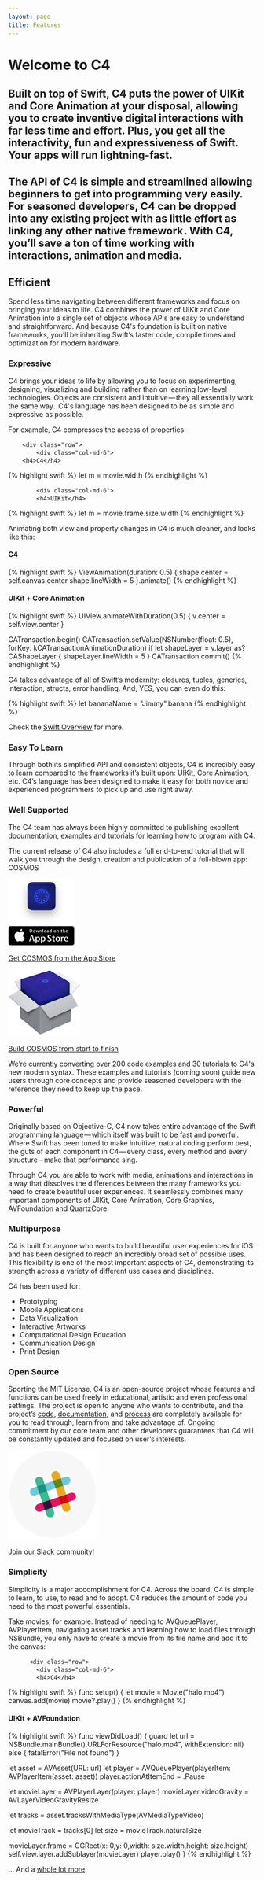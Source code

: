```yaml
---
layout: page
title: Features
---
```


<div class="row">
	<div class="col-md-10 col-md-offset-1 text-center">
		<h1 class="headliner">Welcome to C4</h1>
		<h2>Built on top of Swift, C4 puts the power of UIKit and Core Animation at your disposal, allowing you to create inventive digital interactions with far less time and effort. Plus, you get all the interactivity, fun and expressiveness of Swift. Your apps will run lightning-fast.</h2>
		<h2>The API of C4 is simple and streamlined allowing beginners to get into programming very easily. For seasoned developers, C4 can be dropped into any existing project with as little effort as linking any other native framework . With C4, you’ll save a ton of time working with interactions, animation and media.</h2>
	</div>
</div>

<div class="row">
	<div class="col-md-10 col-md-offset-1 text-center">
		<h2>Efficient</h2>
		<p>Spend less time navigating between different frameworks and focus on bringing your ideas to life. C4 combines the power of UIKit and Core Animation into a single set of objects whose APIs are easy to understand and straightforward. And because C4's foundation is built on native frameworks, you’ll be inheriting Swift’s faster code, compile times and optimization for modern hardware.</p>
	</div>
</div>

<div class="row">
	<div class="col-md-10 col-md-offset-1">
		<h3 class="text-center">Expressive</h3>
		<p class="text-center">C4 brings your ideas to life by allowing you to focus on experimenting, designing, visualizing and building rather than on learning low-level technologies. Objects are consistent and intuitive — they all essentially work the same way .  C4's language has been designed to be as simple and expressive as possible.</p>
		<p class="text-center">For example, C4 compresses the access of properties:</p>
	
		<div class="row">
			<div class="col-md-6">
        <h4>C4</h4>
{% highlight swift %}
let m = movie.width 
{% endhighlight %}
            </div>
            
            <div class="col-md-6">
            <h4>UIKit</h4>
{% highlight swift %}
let m = movie.frame.size.width
{% endhighlight %}
          </div>
        </div>
        <div class="row">
          <div class="col-md-12">
            <p class="text-center">Animating both view and property changes in C4 is much cleaner, and looks like this:</p>
            <div class="row">
              <div class="col-md-6">
                <h4>C4</h4> 
{% highlight swift %}
ViewAnimation(duration: 0.5) {
  shape.center = self.canvas.center
  shape.lineWidth = 5
}.animate()
{% endhighlight %}
              </div>
              <div class="col-md-6">
                <h4>UIKit + Core Animation</h4>
{% highlight swift %}
UIView.animateWithDuration(0.5) {
    v.center = self.view.center
}

CATransaction.begin()
CATransaction.setValue(NSNumber(float: 0.5), forKey: kCATransactionAnimationDuration)
if let shapeLayer = v.layer as? CAShapeLayer {
    shapeLayer.lineWidth = 5
}
CATransaction.commit()
{% endhighlight %}
              </div>
            </div>
            <div class="row">
              <div class="col-md-10 col-md-offset-1">
                <p class="text-center">C4 takes advantage of all of Swift’s modernity: closures, tuples, generics, interaction, structs, error handling. And, YES, you can even do this:</p>
              </div>
            </div>
            <div class="row">
            <div class="col-md-12">
{% highlight swift %}
let bananaName = "Jimmy".banana
{% endhighlight %}
                <p class="text-center">Check the <a href="https://developer.apple.com/swift/">Swift Overview</a> for more.</p>
              </div>
            </div>
          </div>
        </div>
        <div class="row">
          <div class="col-md-10 col-md-offset-1 text-center">
            <h3>Easy To Learn</h3>
            <p>Through both its simplified API and consistent objects, C4 is incredibly easy to learn compared to the frameworks it’s built upon: UIKit, Core Animation, etc. C4’s language has been designed to make it easy for both novice and experienced programmers to pick up and use right away.</p>
            <h3>Well Supported</h3>
            <p>The C4 team has always been highly committed to publishing excellent documentation, examples and tutorials for learning how to program with C4.</p>
            <p>The current release of C4 also includes a full end-to-end tutorial that will walk you through the design, creation and publication of a full-blown app: COSMOS</p>
            <div class="row">
              <div class="col-md-6">
                <a href="https://itunes.apple.com/us/app/c4smos/id985883701?ls=1&mt=8"><img src="images/index/about-app.png" /></a>
                <p><a href="https://itunes.apple.com/us/app/c4smos/id985883701?ls=1&mt=8">Get COSMOS from the App Store</a></p>
              </div>
              <div class="col-md-6">
                <a href="cosmos"><img src="images/index/about-cosmos.png" /></a>
                <p><a href="cosmos">Build COSMOS from start to finish</a></p>
              </div>
            </div>
            <p>We’re currently converting over 200 code examples and 30 tutorials to C4's new modern syntax. These examples and tutorials (coming soon) guide new users through core concepts and provide seasoned developers with the reference they need to keep up the pace.</p>
          </div>
        </div>
        <div class="row">
          <div class="col-md-10 col-md-offset-1 text-center">
            <h3>Powerful</h3>
            <p>Originally based on Objective-C, C4 now takes entire advantage of the Swift programming language — which itself was built to be fast and powerful. Where Swift has been tuned to make intuitive, natural coding perform best, the guts of each component in C4 — every class, every method and every structure –  make that performance sing.</p>
            <p>Through C4 you are able to work with media, animations and interactions in a way that dissolves the differences between the many frameworks you need to create beautiful user experiences. It seamlessly combines many important components of UIKit, Core Animation, Core Graphics, AVFoundation and QuartzCore.</p>
          </div>
        </div>
        <div class="row text-center">
          <div class="col-md-10 col-md-offset-1">
            <h3>Multipurpose</h3>
            <p>C4 is built for anyone who wants to build beautiful user experiences for iOS and has been designed to reach an incredibly broad set of possible uses. This flexibility is one of the most important aspects of C4, demonstrating its strength across a variety of different use cases and disciplines.</p>
            <p>C4 has been used for:
              <ul class="about text-center list-unstyled">
                <li>Prototyping</li>
                <li>Mobile Applications</li>
                <li>Data Visualization</li>
                <li>Interactive Artworks</li>
                <li>Computational Design Education</li>
                <li>Communication Design</li>
                <li>Print Design</li>
              </ul>
            </p>
          </div>
        </div>
        <div class="row text-center">
          <div class="col-md-10 col-md-offset-1">
            <h3>Open Source</h3>
            <p>Sporting the MIT License, C4 is an open-source project whose features and functions can be used freely in educational, artistic and even professional settings. The project is open to anyone who wants to contribute, and the project’s <a href="https://github.com/c4framework/c4ios/">code</a>, <a href="https://github.com/c4framework/c4ios/">documentation</a>, and <a href="https://github.com/C4Framework/C4iOS/wiki">process</a> are completely available for you to read through, learn from and take advantage of. Ongoing commitment by our core team and other developers guarantees that C4 will be constantly updated and focused on user’s interests.</p>
            <a href="https://join-c4.herokuapp.com/"><img src="images/index/about-slack.png" /></a>
            <p><a href="https://join-c4.herokuapp.com/">Join our Slack community!</a></p>
          </div>
        </div>
        <div class="row">
          <div class="col-md-10 col-md-offset-1">
            <h3 class="text-center">Simplicity</h3>
            <p class="text-center">Simplicity is a major accomplishment for C4. Across the board, C4 is simple to learn, to use, to read and to adopt. C4 reduces the amount of code you need to the most powerful essentials. </p>
            <p class="text-center">Take movies, for example. Instead of needing to AVQueuePlayer, AVPlayerItem, navigating asset tracks and learning how to load files through NSBundle, you only have to create a movie from its file name and add it to the canvas:</p>
          
          <div class="row">
            <div class="col-md-6">
            <h4>C4</h4>
{% highlight swift %}
func setup() {
  let movie = Movie("halo.mp4")
  canvas.add(movie)
  movie?.play()
}
{% endhighlight %}
          </div>
          <div class="col-md-6">
            <h4>UIKit + AVFoundation</h4>
{% highlight swift %}
func viewDidLoad() {
  guard let url = NSBundle.mainBundle().URLForResource("halo.mp4", withExtension: nil) else {
      fatalError("File not found")
  }

  let asset = AVAsset(URL: url)
  let player = AVQueuePlayer(playerItem: AVPlayerItem(asset: asset))
  player.actionAtItemEnd = .Pause

  let movieLayer = AVPlayerLayer(player: player)
  movieLayer.videoGravity = AVLayerVideoGravityResize

  let tracks = asset.tracksWithMediaType(AVMediaTypeVideo)

  let movieTrack = tracks[0]
  let size = movieTrack.naturalSize

  movieLayer.frame = CGRect(x: 0,y: 0,width: size.width,height: size.height)
  self.view.layer.addSublayer(movieLayer)
  player.play()
}
{% endhighlight %}
           </div>
          </div>
          <div class="docs">
            <p class="text-center">… And a <a href="http://cocoadocs.org/docsets/C4/1.1.0/">whole lot more</a>.</p>
          </div>
        </div>
      </div>
    </div>
  </div>